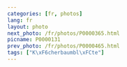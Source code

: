 ```yaml
---
categories: [fr, photos]
lang: fr
layout: photo
next_photo: /fr/photos/P0000365.html
picname: P0000131
prev_photo: /fr/photos/P0000465.html
tags: ["K\xF6cherbaumbl\xFCte"]
---
```

